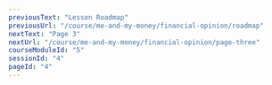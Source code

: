 ```yaml
---
previousText: "Lesson Roadmap"
previousUrl: "/course/me-and-my-money/financial-opinion/roadmap"
nextText: "Page 3"
nextUrl: "/course/me-and-my-money/financial-opinion/page-three"
courseModuleId: "5"
sessionId: "4"
pageId: "4"
---
```



